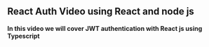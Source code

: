 ## React Auth Video using React and node js

**In this video we will cover JWT authentication with React js using Typescript**
